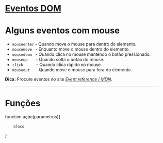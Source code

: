 # [Eventos DOM](https://www.cursoemvideo.com/curso/javascript/aulas/entendendo-o-dom/modulos/eventos-dom/)

# Alguns eventos com mouse
* `mouseenter` - Quando move o mouse para dentro do elemento.
* `mousemove`&nbsp;&nbsp; - Enquanto move o mouse dentro do elemento.
* `mousedown`&nbsp;&nbsp; - Quando clica no mouse mantendo o botão pressionado.
* `mouseup`&nbsp;&nbsp;&nbsp;&nbsp;&nbsp;&nbsp; - Quando solta o botão do mouse.
* `click`&nbsp;&nbsp;&nbsp;&nbsp;&nbsp;&nbsp;&nbsp;&nbsp;&nbsp;&nbsp; - Quando clica rápido no mouse.
* `mouseout`&nbsp;&nbsp;&nbsp;&nbsp; - Quando move o mouse para fora do elemento.

**Dica:** Procure eventos no site [*Event reference | MDN*](https://developer.mozilla.org/pt-BR/docs/Web/Events).

***

# Funções
function ação(parametros){

&nbsp;&nbsp;&nbsp;&nbsp;&nbsp;&nbsp;&nbsp;`bloco `

}
